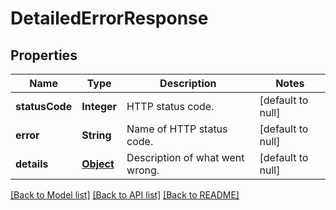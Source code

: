 # DetailedErrorResponse
## Properties

| Name | Type | Description | Notes |
|------------ | ------------- | ------------- | -------------|
| **statusCode** | **Integer** | HTTP status code. | [default to null] |
| **error** | **String** | Name of HTTP status code. | [default to null] |
| **details** | [**Object**](.md) | Description of what went wrong. | [default to null] |

[[Back to Model list]](../README.md#documentation-for-models) [[Back to API list]](../README.md#documentation-for-api-endpoints) [[Back to README]](../README.md)

